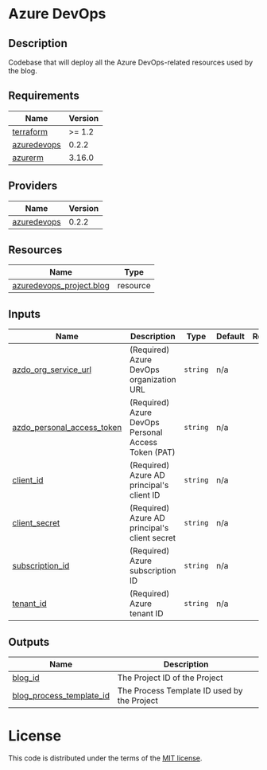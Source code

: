 # Azure DevOps

## Description

Codebase that will deploy all the Azure DevOps-related resources used by the blog.

## Requirements

| Name | Version |
|------|---------|
| <a name="requirement_terraform"></a> [terraform](#requirement\_terraform) | >= 1.2 |
| <a name="requirement_azuredevops"></a> [azuredevops](#requirement\_azuredevops) | 0.2.2 |
| <a name="requirement_azurerm"></a> [azurerm](#requirement\_azurerm) | 3.16.0 |

## Providers

| Name | Version |
|------|---------|
| <a name="provider_azuredevops"></a> [azuredevops](#provider\_azuredevops) | 0.2.2 |

## Resources

| Name | Type |
|------|------|
| [azuredevops_project.blog](https://registry.terraform.io/providers/microsoft/azuredevops/0.2.2/docs/resources/project) | resource |

## Inputs

| Name | Description | Type | Default | Required |
|------|-------------|------|---------|:--------:|
| <a name="input_azdo_org_service_url"></a> [azdo\_org\_service\_url](#input\_azdo\_org\_service\_url) | (Required) Azure DevOps organization URL | `string` | n/a | yes |
| <a name="input_azdo_personal_access_token"></a> [azdo\_personal\_access\_token](#input\_azdo\_personal\_access\_token) | (Required) Azure DevOps Personal Access Token (PAT) | `string` | n/a | yes |
| <a name="input_client_id"></a> [client\_id](#input\_client\_id) | (Required) Azure AD principal's client ID | `string` | n/a | yes |
| <a name="input_client_secret"></a> [client\_secret](#input\_client\_secret) | (Required) Azure AD principal's client secret | `string` | n/a | yes |
| <a name="input_subscription_id"></a> [subscription\_id](#input\_subscription\_id) | (Required) Azure subscription ID | `string` | n/a | yes |
| <a name="input_tenant_id"></a> [tenant\_id](#input\_tenant\_id) | (Required) Azure tenant ID | `string` | n/a | yes |

## Outputs

| Name | Description |
|------|-------------|
| <a name="output_blog_id"></a> [blog\_id](#output\_blog\_id) | The Project ID of the Project |
| <a name="output_blog_process_template_id"></a> [blog\_process\_template\_id](#output\_blog\_process\_template\_id) | The Process Template ID used by the Project |

# License

This code is distributed under the terms of the [MIT license](../../LICENSE).

